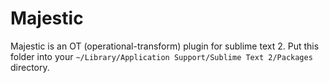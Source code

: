 # Majestic

Majestic is an OT (operational-transform) plugin for sublime text 2. Put this folder into your `~/Library/Application Support/Sublime Text 2/Packages` directory.